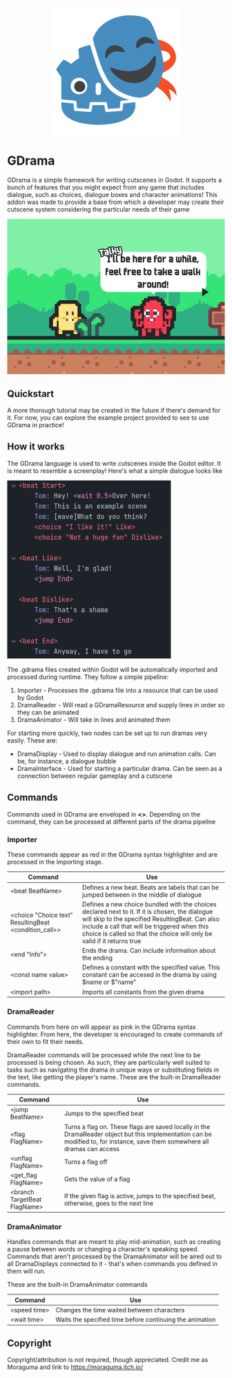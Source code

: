 <p align="center">
  <img src="icon.png" />
</p>


# GDrama
GDrama is a simple framework for writing cutscenes in Godot. It supports a bunch of features that you might expect from any game that includes dialogue, such as choices, dialogue boxes and character animations! This addon was made to provide a base from which a developer may create their cutscene system considering the particular needs of their game

<p align="center">
  <img src="resources/meta/example.png" />
</p>

## Quickstart

A more thorough tutorial may be created in the future if there's demand for it. For now, you can explore the example project provided to see to use GDrama in practice!

## How it works

The GDrama language is used to write cutscenes inside the Godot editor. It is meant to resemble a screenplay! Here's what a simple dialogue looks like

![You can read this in dramas/example.gdrama](resources/meta/gdrama.png)

The .gdrama files created within Godot will be automatically imported and processed during runtime. They follow a simple pipeline:

1. Importer - Processes the .gdrama file into a resource that can be used by Godot
2. DramaReader - Will read a GDramaResource and supply lines in order so they can be animated
3. DramaAnimator - Will take in lines and animated them

For starting more quickly, two nodes can be set up to run dramas very easily. These are:

- DramaDisplay - Used to display dialogue and run animation calls. Can be, for instance, a dialogue bubble
- DramaInterface - Used for starting a particular drama. Can be seen as a connection between regular gameplay and a cutscene

## Commands

Commands used in GDrama are enveloped in **<>**. Depending on the command, they can be processed at different parts of the drama pipeline

### Importer

These commands appear as red in the GDrama syntax highlighter and are processed in the importing stage.

|Command|Use|
|---|---|
|<beat BeatName\>|Defines a new beat. Beats are labels that can be jumped between in the middle of dialogue|
|<choice "Choice text" ResultingBeat <condition_call>>|Defines a new choice bundled with the choices declared next to it. If it is chosen, the dialogue will skip to the specified ResultingBeat. Can also include a call that will be triggered when this choice is called so that the choice will only be valid if it returns true|
|<end "Info">|Ends the drama. Can include information about the ending|
|<const name value\>|Defines a constant with the specified value. This constant can be accesed in the drama by using $name or \$"name"|
|<import path\>|Imports all constants from the given drama|

### DramaReader
Commands from here on will appear as pink in the GDrama syntax highlighter. From here, the developer is encouraged to create commands of their own to fit their needs.

DramaReader commands will be processed while the next line to be processed is being chosen. As such, they are particularly well suited to tasks such as navigating the drama in unique ways or substituting fields in the text, like getting the player's name. These are the built-in DramaReader commands.

|Command|Use|
|---|---|
|<jump BeatName\>|Jumps to the specified beat|
|<flag FlagName\>|Turns a flag on. These flags are saved locally in the DramaReader object but this implementation can be modified to, for instance, save them somewhere all dramas can access|
|<unflag FlagName\>|Turns a flag off|
|<get_flag FlagName\>|Gets the value of a flag|
|<branch TargetBeat FlagName\>|If the given flag is active, jumps to the specified beat, otherwise, goes to the next line|

### DramaAnimator
Handles commands that are meant to play mid-animation, such as creating a pause between words or changing a character's speaking speed. Commands that aren't processed by the DramaAnimator will be aired out to all DramaDisplays connected to it - that's when commands you defined in them will run.

These are the built-in DramaAnimator commands

|Command|Use|
|---|---|
|<speed time\>|Changes the time waited between characters|
|<wait time\>|Waits the specified time before continuing the animation|

## Copyright

Copyright/attribution is not required, though appreciated. Credit me as Moraguma and link to https://moraguma.itch.io/
